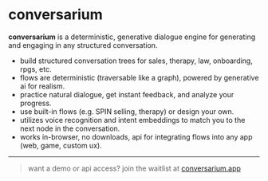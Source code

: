 # conversarium

**conversarium** is a deterministic, generative dialogue engine for generating and engaging in any structured conversation.

- build structured conversation trees for sales, therapy, law, onboarding, rpgs, etc.
- flows are deterministic (traversable like a graph), powered by generative ai for realism.
- practice natural dialogue, get instant feedback, and analyze your progress.
- use built-in flows (e.g. SPIN selling, therapy) or design your own.
- utilizes voice recognition and intent embeddings to match you to the next node in the conversation.
- works in-browser, no downloads, api for integrating flows into any app (web, game, custom ux).

---

> want a demo or api access? join the waitlist at [conversarium.app](https://conversarium.app)
